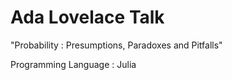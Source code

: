 Ada Lovelace Talk
=================

"Probability : Presumptions, Paradoxes and Pitfalls" 

Programming Language : Julia
